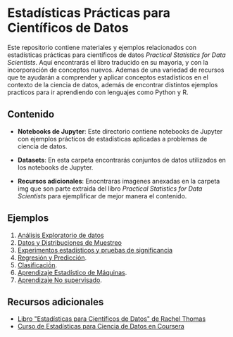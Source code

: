 # Estadísticas Prácticas para Científicos de Datos

Este repositorio contiene materiales y ejemplos relacionados con estadísticas prácticas para científicos de datos *Practical Statistics for Data Scientists*. Aquí encontrarás el libro traducido en su mayoria, y con la incorporación de conceptos nuevos. Ademas de una variedad de recursos que te ayudarán a comprender y aplicar conceptos estadísticos en el contexto de la ciencia de datos, además de encontrar distintos ejemplos practicos para ir aprendiendo con lenguajes como Python y R.

## Contenido

- **Notebooks de Jupyter**: Este directorio contiene notebooks de Jupyter con ejemplos prácticos de estadísticas aplicadas a problemas de ciencia de datos.

- **Datasets**: En esta carpeta encontrarás conjuntos de datos utilizados en los notebooks de Jupyter.

- **Recursos adicionales**: Enocntraras imagenes anexadas en la carpeta img que son parte extraida del libro *Practical Statistics for Data Scientists* para ejemplificar de mejor manera el contenido.

## Ejemplos

1. [Análisis Exploratorio de datos](CAPÍTULO_1_Análisis_Exploratorio_De_Datos.ipynb)
2. [Datos y Distribuciones de Muestreo](Notebooks/Datos_y_Distribuciones_de_Muestreo.ipynb)
3. [Experimentos estadísticos y pruebas de significancia](Notebooks/Experimentos_estadísticos_y_pruebas_de_significancia.ipynb)
4. [Regresión y Predicción](Notebooks/Regresión_y_Predicción.ipynb).
5. [Clasificación](Notebooks/Clasificación.ipynb).
6. [Aprendizaje Estadístico de Máquinas](Notebooks/Aprendizaje_Estadístico_de_Máquinas.ipynb).
7. [Aprendizaje No supervisado](Notebooks/Aprendizaje_No_supervisado.ipynb).

## Recursos adicionales

- [Libro "Estadísticas para Científicos de Datos" de Rachel Thomas](https://www.amazon.com/Estad%C3%ADsticas-para-cient%C3%ADficos-datos-Introducci%C3%B3n-ebook/dp/B08X7NFN49)
- [Curso de Estadísticas para Ciencia de Datos en Coursera](https://www.coursera.org/specializations/statistics)
